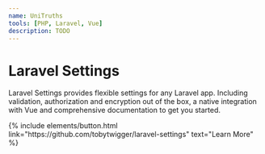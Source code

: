 ```yaml
---
name: UniTruths
tools: [PHP, Laravel, Vue]
description: TODO
---
```


# Laravel Settings

Laravel Settings provides flexible settings for any Laravel app. Including validation, authorization and encryption 
out of the box, a native integration with Vue and comprehensive documentation to get you started.



<p class="text-center">
{% include elements/button.html link="https://github.com/tobytwigger/laravel-settings" text="Learn More" %}
</p>